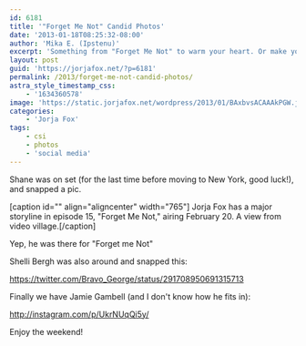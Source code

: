 ```yaml
---
id: 6181
title: '"Forget Me Not" Candid Photos'
date: '2013-01-18T08:25:32-08:00'
author: 'Mika E. (Ipstenu)'
excerpt: 'Something from "Forget Me Not" to warm your heart. Or make you wonder.'
layout: post
guid: 'https://jorjafox.net/?p=6181'
permalink: /2013/forget-me-not-candid-photos/
astra_style_timestamp_css:
    - '1634360578'
image: 'https://static.jorjafox.net/wordpress/2013/01/BAxbvsACAAAkPGW.jpeg'
categories:
    - 'Jorja Fox'
tags:
    - csi
    - photos
    - 'social media'
---
```


Shane was on set (for the last time before moving to New York, good luck!), and snapped a pic.

[caption id="" align="aligncenter" width="765"] Jorja Fox has a major storyline in episode 15, "Forget Me Not," airing February 20. A view from video village.[/caption]

Yep, he was there for "Forget me Not"

Shelli Bergh was also around and snapped this:

https://twitter.com/Bravo_George/status/291708950691315713

Finally we have Jamie Gambell (and I don't know how he fits in):

http://instagram.com/p/UkrNUqQi5y/

Enjoy the weekend!
